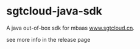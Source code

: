 # sgtcloud-java-sdk
A java out-of-box sdk for mbaas www.sgtcloud.cn.

see more info in the release page
